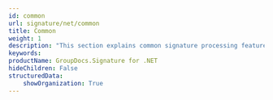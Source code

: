 ```yaml
---
id: common
url: signature/net/common
title: Common
weight: 1
description: "This section explains common signature processing features of GroupDocs.Signature API."
keywords: 
productName: GroupDocs.Signature for .NET
hideChildren: False
structuredData:
    showOrganization: True
---
```

